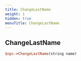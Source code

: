 ```yaml
---
title: ChangeLastName
weight: 1
hidden: true
menuTitle: ChangeLastName
---
```

## ChangeLastName
```perl
$npc->ChangeLastName(string name)
```
